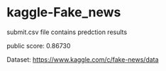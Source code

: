 # kaggle-Fake_news
submit.csv file contains predction results

public score: 0.86730

Dataset: https://www.kaggle.com/c/fake-news/data
